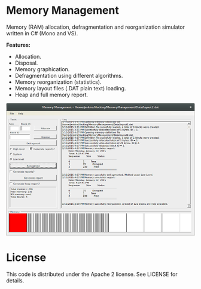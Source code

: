 Memory Management
=================

Memory (RAM) allocation, defragmentation and reorganization simulator written in C# (Mono and VS).

**Features:**

- Allocation.
- Disposal.
- Memory graphication.
- Defragmentation using different algorithms.
- Memory reorganization (statistics).
- Memory layout files (.DAT plain text) loading.
- Heap and full memory report.


![Memory Management](https://raw.githubusercontent.com/carlos-jenkins/memory-management/master/screenshot.png)


License
=======

This code is distributed under the Apache 2 license. See LICENSE for details.
